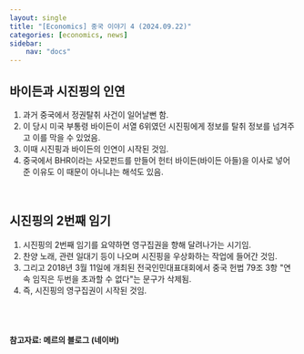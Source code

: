 ```yaml
---
layout: single
title: "[Economics] 중국 이야기 4 (2024.09.22)"
categories: [economics, news]
sidebar:
    nav: "docs"
---
```


## 바이든과 시진핑의 인연
1. 과거 중국에서 정권탈취 사건이 일어날뻔 함.
1. 이 당시 미국 부통령 바이든이 서열 6위였던 시진핑에게 정보를 탈취 정보를 넘겨주고 이를 막을 수 있었음.
1. 이때 시진핑과 바이든의 인연이 시작된 것임.
1. 중국에서 BHR이라는 사모펀드를 만들어 헌터 바이든(바이든 아들)을 이사로 넣어준 이유도 이 때문이 아니냐는 해석도 있음.

<br/>

## 시진핑의 2번째 임기
1. 시진핑의 2번째 임기를 요약하면 영구집권을 향해 달려나가는 시기임.
1. 찬양 노래, 관련 일대기 등이 나오며 시진핑을 우상화하는 작업에 들어간 것임.
1. 그리고 2018년 3월 11일에 개최된 전국인민대표대회에서 중국 헌법 79조 3항 "연속 임직은 두번을 초과할 수 없다"는 문구가 삭제됨.
1. 즉, 시진핑의 영구집권이 시작된 것임.


<br/>
<br/>

#### 참고자료: 메르의 블로그 (네이버) 